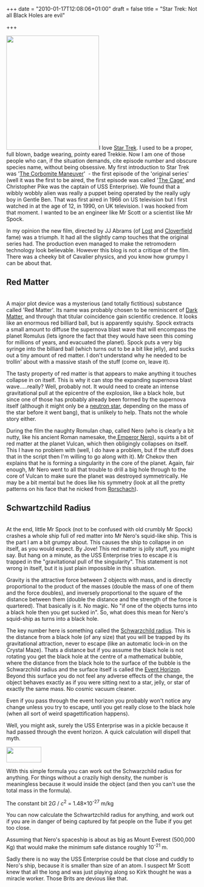 +++
date = "2010-01-17T12:08:06+01:00"
draft = false
title = "Star Trek: Not all Black Holes are evil"

+++

<p><a href="http://darkmattersheep.net/media/2010/01/trekmovieposter1.jpg"><img alt="" class="alignleft size-medium wp-image-70" height="300" src="http://darkmattersheep.net/media/2010/01/trekmovieposter1-244x300.jpg" title="Star Trek film" width="244" /></a>I love <a href="http://www.startrek.com/">Star Trek</a>. I used to be a proper, full blown, badge wearing, pointy eared Trekkie. Now I am one of those people who can, if the situation demands, cite episode number and obscure species name, without being obsessive. My first introduction to Star Trek was '<a href="http://en.wikipedia.org/wiki/The_Corbomite_Maneuver">The Corbomite Maneuver</a>'&#160; - the first episode of the 'original series' (well it was the first to be aired, the first episode was called '<a href="http://en.wikipedia.org/wiki/The_Cage_(TOS_episode)">The Cage'</a> and Christopher Pike was the captain of USS Enterprise). We found that a wibbly wobbly alien was really a puppet being operated by the really ugly boy in Gentle Ben. That was first aired in 1966 on US television but I first watched in at the age of 12, in 1990, on UK television. I was hooked from that moment. I wanted to be an engineer like Mr Scott or a scientist like Mr Spock.</p>

<p>In my opinion the new film, directed by JJ Abrams (of <a href="http://lost.wikia.com/wiki/Main_Page">Lost</a> and <a href="http://www.cloverfieldmovie.com/">Cloverfield </a>fame) was a triumph. It had all the slightly camp touches that the original series had. The production even managed to make the retromodern technology look believable. However this blog is not a critique of the film. There was a cheeky bit of Cavalier physics, and you know how grumpy I can be about that.<!--more--><br /><h2>Red Matter</h2><br />A major plot device was a mysterious (and totally fictitious) substance called 'Red Matter'. Its name was probably chosen to be reminiscent of <a href="http://imagine.gsfc.nasa.gov/docs/science/know_l1/dark_matter.html">Dark Matter</a>, and through that titular coincidence gain scientific credence. It looks like an enormous red billiard ball, but is apparently squishy. Spock extracts a small amount to diffuse the supernova blast wave that will encompass the planet Romulus (lets ignore the fact that they would have seen this coming for millions of years, and evacuated the planet). Spock puts a very big syringe into the billiard ball (which turns out to be a bit like jelly), and sucks out a tiny amount of red matter. I don't understand why he needed to be trollin' about with a massive stash of the stuff (come on, leave it).</p>

<p>The tasty property of red matter is that appears to make anything it touches collapse in on itself. This is why it can stop the expanding supernova blast wave.....really? Well, probably not. It would need to create an intense gravitational pull at the epicentre of the explosion, like a black hole, but since one of those has probably already been formed by the supernova itself (although it might only be a <a href="http://en.wikipedia.org/wiki/Neutron_star">neutron star</a>, depending on the mass of the star before it went bang), that is unlikely to help. Thats not the whole story either.</p>

<p>During the film the naughty Romulan chap, called Nero (who is clearly a bit nutty, like his ancient Roman namesake, the<a href="http://en.wikipedia.org/wiki/Nero"> Emperor Nero</a>), squirts a bit of red matter at the planet Vulcan, which then obligingly collapses on itself. This I have no problem with (well, I do have a problem, but if the stuff does that in the script then I'm willing to go along with it). Mr Chekov then explains that he is forming a singularity in the core of the planet. Again, fair enough, Mr Nero went to all that trouble to drill a big hole through to the core of Vulcan to make sure the planet was destroyed symmetrically. He may be a bit mental but he does like his symmetry (look at all the pretty patterns on his face that he nicked from <a href="http://en.wikipedia.org/wiki/Rorschach_(comics)">Rorschach</a>).<br /><h2>Schwartzchild Radius</h2><br />At the end, little Mr Spock (not to be confused with old crumbly Mr Spock) crashes a whole ship full of red matter into Mr Nero's squid-like ship. This is the part I am a bit grumpy about. This causes the ship to collapse in on itself, as you would expect. By Jove! This red matter is jolly stuff, you might say. But hang on a minute, as the USS Enterprise tries to escape it is trapped in the "gravitational pull of the singularity". This statement is not wrong in itself, but it is just plain impossible in this situation.</p>

<p>Gravity is the attractive force between 2 objects with mass, and is directly proportional to the product of the masses (double the mass of one of them and the force doubles), and inversely proportional to the square of the distance between them (double the distance and the strength of the force is quartered). That basically is it. No magic. No "if one of the objects turns into a black hole then you get sucked in". So, what does this mean for Nero's squid-ship as turns into a black hole.</p>

<p>The key number here is something called the <a href="http://en.wikipedia.org/wiki/Schwarzchild_radius">Schwarzchild radius</a>. This is the distance from a black hole (of any size) that you will be trapped by its gravitational attraction, never to escape (like an automatic lock-in on the Crystal Maze). Thats a distance but if you assume the black hole is not rotating you get the black hole at the centre of a mathematical bubble, where the distance from the black hole to the surface of the bubble is the Schwarzchild radius and the surface itself is called the <a href="http://en.wikipedia.org/wiki/Event_horizon">Event Horizon</a>. Beyond this surface you do not feel any adverse effects of the change, the object behaves exactly as if you were sitting next to a star, jelly, or star of exactly the same mass. No cosmic vacuum cleaner.</p>

<p>Even if you pass through the event horizon you probably won't notice any change unless you try to escape, until you get really close to the black hole (when all sort of weird spagettification happens).</p>

<p>Well, you might ask, surely the USS Enterprise was in a pickle because it had passed through the event horizon. A quick calculation will dispell that myth.</p>

<p><a href="http://darkmattersheep.net/media/2010/01/schwarzchildR.png"><img alt="" class="alignnone size-full wp-image-74" height="41" src="http://darkmattersheep.net/media/2010/01/schwarzchildR.png" title="Schwarzchild Radius" width="92" /></a></p>

<p>With this simple formula you can work out the Schwarzchild radius for anything. For things without a crazily high density, the number is meaningless because it would inside the object (and then you can't use the total mass in the formula).</p>

<p>The constant bit 2<em>G</em> /&#160;<em>c</em><sup>2</sup> = 1.48&#215;10<sup>-27</sup> m/kg</p>

<p>You can now calculate the Schwartzchild radius for anything, and work out if you are in danger of being captured by fat people on the Tube if you get too close.</p>

<p>Assuming that Nero's spaceship is about as big as Mount Everest (500,000 Kg) that would make the minimum safe distance roughly 10<sup>-21</sup> m.</p>

<p>Sadly there is no way the USS Enterprise could be that close and cuddly to Nero's ship, because it is smaller than size of an atom. I suspect Mr Scott knew that all the long and was just playing along so Kirk thought he was a miracle worker. Those Brits are devious like that.</p>